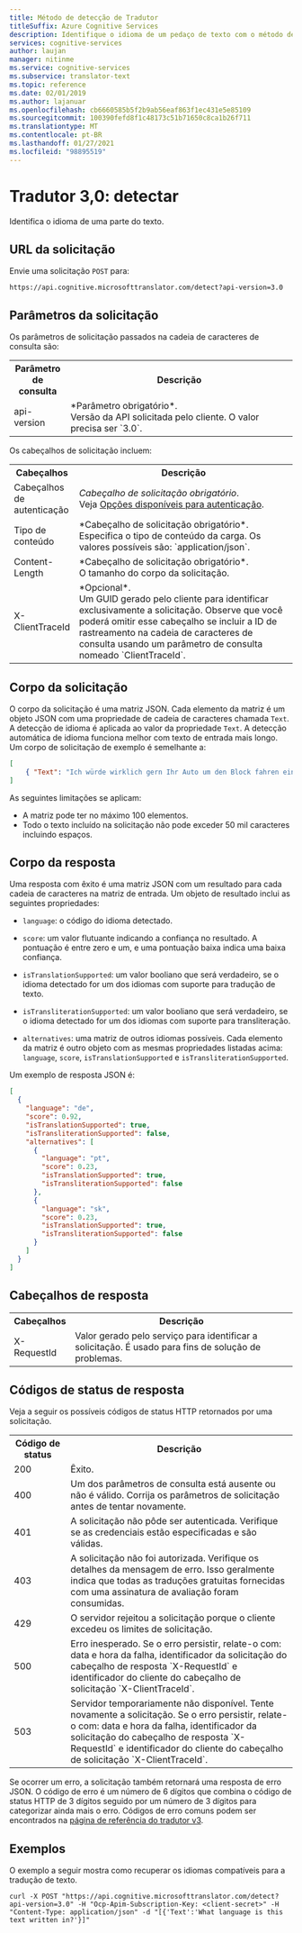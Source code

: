 ```yaml
---
title: Método de detecção de Tradutor
titleSuffix: Azure Cognitive Services
description: Identifique o idioma de um pedaço de texto com o método de detecção do tradutor de serviços cognitivas do Azure.
services: cognitive-services
author: laujan
manager: nitinme
ms.service: cognitive-services
ms.subservice: translator-text
ms.topic: reference
ms.date: 02/01/2019
ms.author: lajanuar
ms.openlocfilehash: cb6660585b5f2b9ab56eaf863f1ec431e5e85109
ms.sourcegitcommit: 100390fefd8f1c48173c51b71650c8ca1b26f711
ms.translationtype: MT
ms.contentlocale: pt-BR
ms.lasthandoff: 01/27/2021
ms.locfileid: "98895519"
---
```

# <a name="translator-30-detect"></a>Tradutor 3,0: detectar

Identifica o idioma de uma parte do texto.

## <a name="request-url"></a>URL da solicitação

Envie uma solicitação `POST` para:

```HTTP
https://api.cognitive.microsofttranslator.com/detect?api-version=3.0
```

## <a name="request-parameters"></a>Parâmetros da solicitação

Os parâmetros de solicitação passados na cadeia de caracteres de consulta são:

<table width="100%">
  <th width="20%">Parâmetro de consulta</th>
  <th>Descrição</th>
  <tr>
    <td>api-version</td>
    <td>*Parâmetro obrigatório*.<br/>Versão da API solicitada pelo cliente. O valor precisa ser `3.0`.</td>
  </tr>
</table> 

Os cabeçalhos de solicitação incluem:

<table width="100%">
  <th width="20%">Cabeçalhos</th>
  <th>Descrição</th>
  <tr>
    <td>Cabeçalhos de autenticação</td>
    <td><em>Cabeçalho de solicitação obrigatório</em>.<br/>Veja <a href="/azure/cognitive-services/translator/reference/v3-0-reference#authentication">Opções disponíveis para autenticação</a>.</td>
  </tr>
  <tr>
    <td>Tipo de conteúdo</td>
    <td>*Cabeçalho de solicitação obrigatório*.<br/>Especifica o tipo de conteúdo da carga. Os valores possíveis são: `application/json`.</td>
  </tr>
  <tr>
    <td>Content-Length</td>
    <td>*Cabeçalho de solicitação obrigatório*.<br/>O tamanho do corpo da solicitação.</td>
  </tr>
  <tr>
    <td>X-ClientTraceId</td>
    <td>*Opcional*.<br/>Um GUID gerado pelo cliente para identificar exclusivamente a solicitação. Observe que você poderá omitir esse cabeçalho se incluir a ID de rastreamento na cadeia de caracteres de consulta usando um parâmetro de consulta nomeado `ClientTraceId`.</td>
  </tr>
</table> 

## <a name="request-body"></a>Corpo da solicitação

O corpo da solicitação é uma matriz JSON. Cada elemento da matriz é um objeto JSON com uma propriedade de cadeia de caracteres chamada `Text`. A detecção de idioma é aplicada ao valor da propriedade `Text`. A detecção automática de idioma funciona melhor com texto de entrada mais longo. Um corpo de solicitação de exemplo é semelhante a:

```json
[
    { "Text": "Ich würde wirklich gern Ihr Auto um den Block fahren ein paar Mal." }
]
```

As seguintes limitações se aplicam:

* A matriz pode ter no máximo 100 elementos.
* Todo o texto incluído na solicitação não pode exceder 50 mil caracteres incluindo espaços.

## <a name="response-body"></a>Corpo da resposta

Uma resposta com êxito é uma matriz JSON com um resultado para cada cadeia de caracteres na matriz de entrada. Um objeto de resultado inclui as seguintes propriedades:

  * `language`: o código do idioma detectado.

  * `score`: um valor flutuante indicando a confiança no resultado. A pontuação é entre zero e um, e uma pontuação baixa indica uma baixa confiança.

  * `isTranslationSupported`: um valor booliano que será verdadeiro, se o idioma detectado for um dos idiomas com suporte para tradução de texto.

  * `isTransliterationSupported`: um valor booliano que será verdadeiro, se o idioma detectado for um dos idiomas com suporte para transliteração.
  
  * `alternatives`: uma matriz de outros idiomas possíveis. Cada elemento da matriz é outro objeto com as mesmas propriedades listadas acima: `language`, `score`, `isTranslationSupported` e `isTransliterationSupported`.

Um exemplo de resposta JSON é:

```json
[
  {
    "language": "de",
    "score": 0.92,
    "isTranslationSupported": true,
    "isTransliterationSupported": false,
    "alternatives": [
      {
        "language": "pt",
        "score": 0.23,
        "isTranslationSupported": true,
        "isTransliterationSupported": false
      },
      {
        "language": "sk",
        "score": 0.23,
        "isTranslationSupported": true,
        "isTransliterationSupported": false
      }
    ]
  }
]
```

## <a name="response-headers"></a>Cabeçalhos de resposta

<table width="100%">
  <th width="20%">Cabeçalhos</th>
  <th>Descrição</th>
  <tr>
    <td>X-RequestId</td>
    <td>Valor gerado pelo serviço para identificar a solicitação. É usado para fins de solução de problemas.</td>
  </tr>
</table> 

## <a name="response-status-codes"></a>Códigos de status de resposta

Veja a seguir os possíveis códigos de status HTTP retornados por uma solicitação. 

<table width="100%">
  <th width="20%">Código de status</th>
  <th>Descrição</th>
  <tr>
    <td>200</td>
    <td>Êxito.</td>
  </tr>
  <tr>
    <td>400</td>
    <td>Um dos parâmetros de consulta está ausente ou não é válido. Corrija os parâmetros de solicitação antes de tentar novamente.</td>
  </tr>
  <tr>
    <td>401</td>
    <td>A solicitação não pôde ser autenticada. Verifique se as credenciais estão especificadas e são válidas.</td>
  </tr>
  <tr>
    <td>403</td>
    <td>A solicitação não foi autorizada. Verifique os detalhes da mensagem de erro. Isso geralmente indica que todas as traduções gratuitas fornecidas com uma assinatura de avaliação foram consumidas.</td>
  </tr>
  <tr>
    <td>429</td>
    <td>O servidor rejeitou a solicitação porque o cliente excedeu os limites de solicitação.</td>
  </tr>
  <tr>
    <td>500</td>
    <td>Erro inesperado. Se o erro persistir, relate-o com: data e hora da falha, identificador da solicitação do cabeçalho de resposta `X-RequestId` e identificador do cliente do cabeçalho de solicitação `X-ClientTraceId`.</td>
  </tr>
  <tr>
    <td>503</td>
    <td>Servidor temporariamente não disponível. Tente novamente a solicitação. Se o erro persistir, relate-o com: data e hora da falha, identificador da solicitação do cabeçalho de resposta `X-RequestId` e identificador do cliente do cabeçalho de solicitação `X-ClientTraceId`.</td>
  </tr>
</table> 

Se ocorrer um erro, a solicitação também retornará uma resposta de erro JSON. O código de erro é um número de 6 dígitos que combina o código de status HTTP de 3 dígitos seguido por um número de 3 dígitos para categorizar ainda mais o erro. Códigos de erro comuns podem ser encontrados na [página de referência do tradutor v3](./v3-0-reference.md#errors). 

## <a name="examples"></a>Exemplos

O exemplo a seguir mostra como recuperar os idiomas compatíveis para a tradução de texto.

```curl
curl -X POST "https://api.cognitive.microsofttranslator.com/detect?api-version=3.0" -H "Ocp-Apim-Subscription-Key: <client-secret>" -H "Content-Type: application/json" -d "[{'Text':'What language is this text written in?'}]"
```
